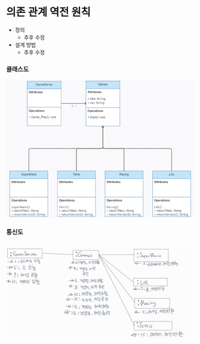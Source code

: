 # 의존 관계 역전 원칙

+ 정의
  + 추후 수정
+ 설계 방법
  + 추후 수정 

### 클래스도
![DIP UML class](./DIP.png)

### 통신도
![DIP UML class](./DIP.jpg)
